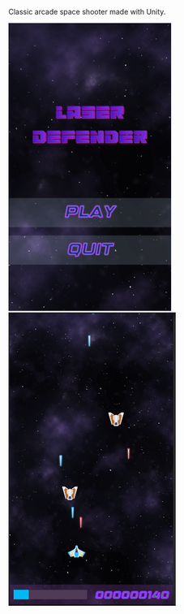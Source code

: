 Classic arcade space shooter made with Unity.

![Image 1](MainMenu.png)  &nbsp; &nbsp; &nbsp; &nbsp;  ![Image 2](Game.png)

